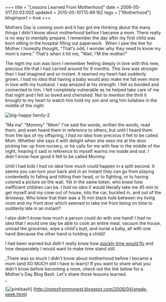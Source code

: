 +++
title = "Lessons Learned From Motherhood"
date = 2008-05-01T20:03:00Z
updated = 2015-05-10T15:49:16Z
tags = ["Motherhood"]
blogimport = true 
+++

Mothers Day is coming soon and it has got me thinking about the many things I didn't know about motherhood before I became a mom.  There really is no way to mentally prepare.  I remember the day after my first child was born sitting in the hospital filling out paperwork.  When I saw the line for Mother  I honestly thought, "That's odd,  I wonder why they need to know my mom's name."  That's when it hit me, "Wait, I'M the mother!"

The night my son was born I remember feeling deeply in love with this new, precious life that I had carried around for 9 months.   This love was stronger than I had imagined and so instant.   It seemed my heart had suddenly grown.  _I had no idea_ that having a baby would also make me fall even more in love with my husband.  I was amazed at his strength.  I felt so bonded and connected to him.  I felt completely vulnerable as he helped take care of me that night and I felt so loved and cherished. Not to mention the thrill it brought to my heart to watch him hold my son and sing him lullabies in the middle of the night.

![big-happy-family-2](https://latc.s3.amazonaws.com/wp-content/uploads/2008/05/big-happy-family-2-300x224.jpg "big-happy-family-2")

"Ma ma"  "Mommy"  "Mom"  I've said the words, written the words, read them, and even heard them in reference to others, but until I heard them from the lips of my offspring, _I had no idea_ how precious it felt to be called Mom.  Whether she says it with delight when she sees me at the door picking her up from nursery, or he calls for me with fear in the middle of the night, hearing it said in reference to myself warms me inside and out.  _I didn't know how_  good it felt to be called Mommy.

Until I had kids _I had no idea_ how much could happen in a split second.  It seems you can turn your back and in an instant they can go from playing contentedly to falling and hitting their head, or to fighting, or to having colored a picture on the wall.   Yet in the same token, who knew how inefficient children can be.  _I had no idea_ it would literally take me 45 min to get myself and my crew out of house, into the car, buckled in, and out of the driveway.  Who knew that their was a 15 min black hole between my living room and my front door which seemed to take me from being on time to suddenly late in an instant?

_I also didn't know_ how much a person could do with one hand!  _I had no idea_ that I would one day be able to cook an entire meal, vacuum the house, unload the groceries, wipe a child's butt, and nurse a baby, all with one hand (because the other hand is holding a child)!

I had been warned but _didn't really know_ how [quickly time would fly](http://lifeatthecircus.com/2008/04/21/i-blinked/) and how desperately I would want to make time stand still.

_There was so much I didn't know about motherhood before I became a mom (and SO MUCH still I have to learn)!  If you want to share what you didn't know before becoming a mom, check out the link below for a Mother's Day Blog Bash.  Let's share those lessons learned.  
_

[![pinkbash](https://latc.s3.amazonaws.com/wp-content/uploads/2008/05/pinkbash-66x150.gif "pinkbash")] (http://notesfrommynest.blogspot.com/2008/04/sneak-peek.html)
